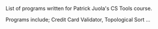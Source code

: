 List of programs written for Patrick Juola's CS Tools course.

Programs include;
Credit Card Validator,
Topological Sort
...
